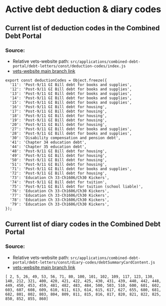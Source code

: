 # Active debt deduction & diary codes

## Current list of deduction codes in the Combined Debt Portal

### Source:
- Relative vets-website path: `src/applications/combined-debt-portal/debt-letters/const/deduction-codes/index.js`
- [vets-website main branch link](https://github.com/department-of-veterans-affairs/vets-website/blob/main/src/applications/combined-debt-portal/debt-letters/const/deduction-codes/index.js)

```
export const deductionCodes = Object.freeze({
  '11': 'Post-9/11 GI Bill debt for books and supplies',
  '12': 'Post-9/11 GI Bill debt for books and supplies',
  '13': 'Post-9/11 GI Bill debt for books and supplies',
  '14': 'Post-9/11 GI Bill debt for books and supplies',
  '15': 'Post-9/11 GI Bill debt for books and supplies',
  '16': 'Post-9/11 GI Bill debt for housing',
  '17': 'Post-9/11 GI Bill debt for housing',
  '18': 'Post-9/11 GI Bill debt for housing',
  '19': 'Post-9/11 GI Bill debt for housing',
  '20': 'Post-9/11 GI Bill debt for housing',
  '27': 'Post-9/11 GI Bill debt for books and supplies',
  '28': 'Post-9/11 GI Bill debt for books and supplies',
  '30': 'Disability compensation and pension debt',
  '41': 'Chapter 34 education debt',
  '44': 'Chapter 35 education debt',
  '48': 'Post-9/11 GI Bill debt for housing',
  '49': 'Post-9/11 GI Bill debt for housing',
  '50': 'Post-9/11 GI Bill debt for housing',
  '51': 'Post-9/11 GI Bill debt for housing',
  '71': 'Post-9/11 GI Bill debt for books and supplies',
  '72': 'Post-9/11 GI Bill debt for housing',
  '73': 'Education Ch 33-Ch1606/Ch30 Kickers',
  '74': 'Post-9/11 GI Bill debt for tuition',
  '75': 'Post-9/11 GI Bill debt for tuition (school liable)',
  '76': 'Education Ch 33-Ch1606/Ch30 Kickers',
  '77': 'Education Ch 33-Ch1606/Ch30 Kickers',
  '78': 'Education Ch 33-Ch1606/Ch30 Kickers',
  '79': 'Education Ch 33-Ch1606/Ch30 Kickers',
});
```

## Current list of diary codes in the Combined Debt Portal

### Source:
- Relative vets-website path: `src/applications/combined-debt-portal/debt-letters/const/diary-codes/debtSummaryCardContent.js`
- [vets-website main branch link](https://github.com/department-of-veterans-affairs/vets-website/blob/main/src/applications/combined-debt-portal/debt-letters/const/diary-codes/debtSummaryCardContent.js)

```
[ 2, 5, 26, 49, 53, 56, 71, 80, 100, 101, 102, 109, 117, 123, 130, 140, 212, 321, 400, 420, 421, 422, 425, 430, 431, 439, 440, 442, 448, 449, 450, 453, 459, 481, 482, 483, 484, 500, 503, 510, 600, 601, 602, 603, 607, 608, 609, 610, 611, 613, 614, 615, 617, 627, 655, 680, 681, 682, 801, 802, 803, 804, 809, 811, 815, 816, 817, 820, 821, 822, 825, 850, 852, 855, 860]
```
